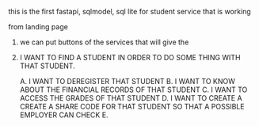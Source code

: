 this is the first fastapi, sqlmodel, sql lite for student service that is working

from landing page
1. we can put buttons of the services that will give the 

2. I WANT TO FIND A STUDENT IN ORDER TO DO SOME THING WITH THAT STUDENT.
   
   A. I WANT TO DEREGISTER THAT STUDENT
   B. I WANT TO KNOW ABOUT THE FINANCIAL RECORDS OF THAT STUDENT
   C. I WANT TO ACCESS THE GRADES OF THAT STUDENT
   D. I WANT TO CREATE A CREATE A SHARE CODE FOR THAT STUDENT SO THAT A POSSIBLE EMPLOYER CAN CHECK 
   E. 